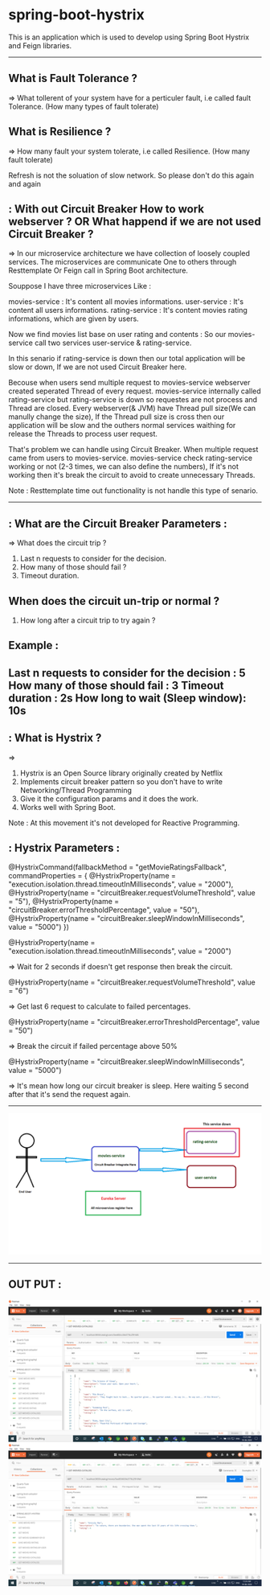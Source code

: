 # spring-boot-hystrix
This is an application which is used to develop using Spring Boot Hystrix and Feign libraries.

---------------------------------------------------------------------------------------------------------------------------------------
What is Fault Tolerance ?
-------------------------

=> What tollerent of your system have for a perticuler fault, i.e called fault Tolerance. (How many types of fault tolerate)

What is Resilience ?
--------------------

=> How many fault your system tolerate, i.e called Resilience. (How many fault tolerate)

Refresh is not the soluation of slow network. So please don't do this again and again

: With out Circuit Breaker How to work webserver ? OR What happend if we are not used Circuit Breaker ? 
-------------------------------------------------------------------------------------------------------

=> In our microservice architecture we have collection of loosely coupled services. 
The microservices are communicate One to others through Resttemplate Or Feign call in Spring Boot architecture.

Souppose I have three microservices Like : 

movies-service : It's content all movies informations.
user-service : It's content all users informations.
rating-service : It's content movies rating informations, which are given by users.

Now we find movies list base on user rating and contents :
So our movies-service call two services user-service & rating-service.

In this senario if rating-service is down then our total application will be slow or down, If we are not used Circuit Breaker here.

Becouse when users send multiple request to movies-service webserver created seperated Thread of every request. movies-service internally called rating-service but rating-service is down so requestes are not process and Thread are closed. 
Every webserver(& JVM) have Thread pull size(We can manully change the size), If the Thread pull size is cross then our application will be slow and the outhers normal services waithing for release the Threads to process user request.

That's problem we can handle using Circuit Breaker. When multiple request came from users to movies-service. movies-service check rating-service working or not (2-3 times, we can also define the numbers), If it's not working then it's break the circuit to avoid to create unnecessary Threads.

Note : Resttemplate time out functionality is not handle this type of senario.

----------------------------------------------------------------
: What are the Circuit Breaker Parameters :
----------------------------------------------------------------
=> What does the circuit trip ?
1) Last n requests to consider for the decision.
2) How many of those should fail ?
3) Timeout duration.

When does the circuit un-trip or normal ?
-----------------------------------------
1) How long after a circuit trip to try again ?

Example :
---------

Last n requests to consider for the decision : 5
How many of those should fail : 3
Timeout duration : 2s
How long to wait (Sleep window): 10s
----------------------------------------------------------------

:	What is Hystrix ? 
-------------------
=> 
1) Hystrix is an Open Source library originally created by Netflix
2) Implements circuit breaker pattern so you don't have to write Networking/Thread Programming
3) Give it the configuration params and it does the work.
4) Works well with Spring Boot.

Note : At this movement it's not developed for Reactive Programming.

: Hystrix Parameters :
----------------------

  @HystrixCommand(fallbackMethod = "getMovieRatingsFallback", commandProperties = {
    @HystrixProperty(name = "execution.isolation.thread.timeoutInMilliseconds", value = "2000"),
    @HystrixProperty(name = "circuitBreaker.requestVolumeThreshold", value = "5"),
    @HystrixProperty(name = "circuitBreaker.errorThresholdPercentage", value = "50"),
    @HystrixProperty(name = "circuitBreaker.sleepWindowInMilliseconds", value = "5000")	
  })

@HystrixProperty(name = "execution.isolation.thread.timeoutInMilliseconds", value = "2000")

=> Wait for 2 seconds if doesn't get response then break the circuit.

@HystrixProperty(name = "circuitBreaker.requestVolumeThreshold", value = "6")

=> Get last 6 request to calculate to failed percentages.

@HystrixProperty(name = "circuitBreaker.errorThresholdPercentage", value = "50")

=> Break the circuit if failed percentage above 50%

@HystrixProperty(name = "circuitBreaker.sleepWindowInMilliseconds", value = "5000")	

=> It's mean how long our circuit breaker is sleep. Here waiting 5 second after that it's send the request again.

---------------------------------------------------------------------------------------------------------------------------
<img src="https://github.com/90rajibgarai/doc-important-links/blob/master/Architectures/Hystrix/circuit_breaker.png">

---------------------------------------------------------------------------------------------------------------------------
OUT PUT :
---------
<img src="https://github.com/90rajibgarai/doc-important-links/blob/master/Architectures/Hystrix/Output_1.png">
<img src="https://github.com/90rajibgarai/doc-important-links/blob/master/Architectures/Hystrix/Output_2.png">

